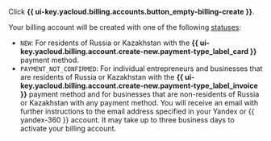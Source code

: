 Click **{{ ui-key.yacloud.billing.accounts.button_empty-billing-create }}**.

Your billing account will be created with one of the following [statuses](../concepts/billing-account-statuses.md):
* `NEW`: For residents of Russia or Kazakhstan with the **{{ ui-key.yacloud.billing.account.create-new.payment-type_label_card }}** payment method.
* `PAYMENT_NOT_CONFIRMED`: For individual entrepreneurs and businesses that are residents of Russia or Kazakhstan with the **{{ ui-key.yacloud.billing.account.create-new.payment-type_label_invoice }}** payment method and for businesses that are non-residents of Russia or Kazakhstan with any payment method. You will receive an email with further instructions to the email address specified in your Yandex or {{ yandex-360 }} account. It may take up to three business days to activate your billing account.